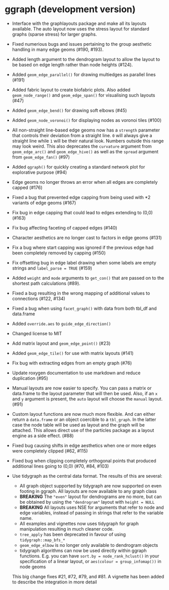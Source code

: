 # ggraph (development version)

* Interface with the graphlayouts package and make all its layouts available. 
  The auto layout now uses the stress layout for standard graphs (sparse stress)
  for larger graphs.
* Fixed numerious bugs and issues pertaining to the group aesthetic handling in
  many edge geoms (#190, #193).
* Added length argument to the dendrogram layout to allow the layout to be based
  on edge length rather than node heights (#124).
* Added `geom_edge_parallel()` for drawing multiedges as parallel lines (#191)
* Added fabric layout to create biofabric plots. Also added `geom_node_range()`
  and `geom_edge_span()` for visualising such layouts (#47)
* Added `geom_edge_bend()` for drawing soft elbows (#45)
* Added `geom_node_voronoi()` for displaying nodes as voronoi tiles (#100)
* All non-straight line-based edge geoms now has a `strength` parameter that
  controls their deviation from a straight line. `0` will always give a straight
  line while `1` will be their natural look. Numbers outside this range may look
  weird. This also deprecates the `curvature` argument from `geom_edge_arc()` 
  and `geom_edge_hive()` as well as the `spread` argument from `geom_edge_fan()`
  (#97)
* Added `qgraph()` for quickly creating a standard network plot for explorative
  purpose (#94)
* Edge geoms no longer throws an error when all edges are completely capped 
  (#176)
* Fixed a bug that prevented edge capping from being used with *2 variants of
  edge geoms (#167)
* Fix bug in edge capping that could lead to edges extending to (0,0) (#163)
* Fix bug affecting faceting of capped edges (#140)
* Character aesthetics are no longer cast to factors in edge geoms (#131)
* Fix a bug where start capping was ignored if the previous edge had been
  completely removed by capping (#150)
* Fix offsetting bug in edge label drawing when some labels are empty strings 
  and `label_parse = TRUE` (#159)
* Added `weight` and `mode` arguments to `get_con()` that are passed on to the
  shortest path calculations (#89).
* Fixed a bug resulting in the wrong mapping of additional values to connections
  (#122, #134)
* Fixed a bug when using `facet_graph()` with data from both tbl_df and 
  data.frame
* Added `override.aes` to `guide_edge_direction()`
* Changed license to MIT
* Add matrix layout and `geom_edge_point()` (#23)
* Added `geom_edge_tile()` for use with matrix layouts (#141)
* Fix bug with extracting edges from an empty graph (#76)
* Update roxygen documentation to use markdown and reduce duplication (#95)
* Manual layouts are now easier to specify. You can pass a matrix or data.frame
  to the layout parameter that will then be used. Also, if an `x` and `y` 
  argument is present, the `auto` layout will choose the `manual` layout. (#91)
* Custom layout functions are now much more flexible. And can either return a
  `data.frame` or an object coercible to a `tbl_graph`. In the latter case the
  node table will be used as layout and the graph will be attached. This allows
  direct use of the particles package as a layout engine as a side effect. (#88)
* Fixed bug causing shifts in edge aesthetics when one or more edges were 
  completely clipped (#62, #115)
* Fixed bug when clipping completely orthogonal points that produced additional
  lines going to (0,0) (#70, #84, #103)
* Use tidygraph as the central data format. The results of this are several:

  - All graph object supported by tidygraph are now supported on even footing in
    ggraph. All layouts are now available to any graph class
  - **BREAKING** The `"even"` layout for dendrograms are no more, but can be
    obtained by using the `"dendrogram"` layout with `height = NULL`
  - **BREAKING** All layouts uses NSE for arguments that refer to node and edge
    variables, instead of passing in strings that refer to the variable name.
  - All examples and vignettes now uses tidygraph for graph manipulation 
    resulting in much cleaner code.
  - `tree_apply` has been deprecated in favour of using `tidygraph::map_bfs_*`
  - `geom_edge_elbow` is no longer only available to dendrogram objects
  - tidygraph algorithms can now be used directly within ggraph functions. E.g.
    you can have `sort.by = node_rank_hclust()` in your specification of a 
    linear layout, or `aes(colour = group_infomap())` in node geoms
  
  This big change fixes #21, #72, #79, and #81. A vignette has been added to 
  describe the integration in more detail
